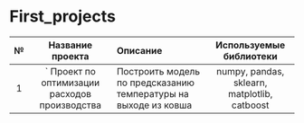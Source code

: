  # First_projects
 | № | Название проекта|Описание| Используемые библиотеки |
 |:-:|:-----------------------------------------:|:--------------------------------------------------------------|:------------------------------------------:|
 | 1 |` Проект по оптимизации расходов производства|Построить модель по предсказанию температуры на выходе из ковша|numpy, pandas, sklearn, matplotlib, catboost|
 

